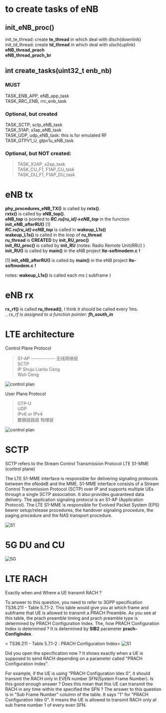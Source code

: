 # to create tasks of eNB
## init_eNB_proc()  
   init_te_thread: create **te_thread** in which deal with dlsch(downlink)    
   init_td_thread: create **td_thread** in which deal with ulsch(uplink)  
   **eNB_thread_prach**  
   **eNB_thread_prach_br**

## int create_tasks(uint32_t enb_nb)
### MUST
TASK_ENB_APP, eNB_app_task  
TASK_RRC_ENB, rrc_enb_task  
### Optional, but created
TASK_SCTP, sctp_eNB_task  
TASK_S1AP, s1ap_eNB_task  
TASK_UDP, udp_eNB_task: this is for emulated RF  
TASK_GTPV1_U, gtpv1u_eNB_task

### Optional, but **NOT** created:  
> TASK_X2AP, x2ap_task  
> TASK_CU_F1, F1AP_CU_task  
> TASK_DU_F1, F1AP_DU_task


# eNB tx
**phy_procedures_eNB_TX()** is called by **rxtx()**.  
**rxtx()** is called by **eNB_top()**.  
**eNB_top** is pointed to ***RC.ru[ru_id]->eNB_top*** in the function **init_eNB_afterRU()**  [1]  
***RC.ru[ru_id]->eNB_top*** is called in **wakeup_L1s()**  
**wakeup_L1s()** is called in the loop of **ru_thread**  
**ru_thread** is **CREATED** by **init_RU_proc()**  
**init_RU_proc()** is called by **init_RU**      (notes: Radio Remote Unit(RRU) )  
**init_RU()** is called by **main()** in the eNB project **lte-softmodem.c** **!**  
  
 [1] **init_eNB_afterRU()**  is called by **main()** in the eNB project **lte-softmodem.c** **!** 

  notes: **wakeup_L1s()** is called each ms ( subframe )  

# eNB rx
 **rx_rf()** is called **ru_thread()**, I think it should be called every 1ms.  
 .. *rx_rf is assigned to a function pointer: **fh_south_in***  
    

# LTE architecture

Control Plane Protocol
> S1-AP  ------------ 无线网络层  
> SCTP  
> IP
> Shuju Lianlu Ceng  
> Wuli Ceng

![control plan](http://taichiorange.github.io/images/lte_arch/control_plan.png)

User Plane Protocol
> GTP-U  
> UDP  
> IPv6 or IPv4  
> 数据链路层
> 物理层

![control plan](http://taichiorange.github.io/images/lte_arch/user_plan.png)

# SCTP

SCTP refers to the Stream Control Transmission Protocol
LTE S1-MME (control plane)

The LTE S1-MME interface is responsible for delivering signaling protocols between the eNodeB and the MME. S1-MME interface consists of a Stream Control Transmission Protocol (SCTP) over IP and supports multiple UEs through a single SCTP association. It also provides guaranteed data delivery. The application signaling protocol is an S1-AP (Application Protocol). The LTE S1-MME is responsible for Evolved Packet System (EPS) bearer setup/release procedures, the handover signaling procedure, the paging procedure and the NAS transport procedure.

![S1](http://taichiorange.github.io/images/lte_arch/CableFree-S1-lte-interface.gif)

# 5G DU and CU
![5G](http://taichiorange.github.io/images/5G/5G_arch_E1F1-1.png)

# LTE RACH
Exactly when and Where a UE transmit RACH ?

 

To answer to this question, you need to refer to 3GPP specification TS36.211 - Table 5.7.1-2. This table would give you at which frame and subframe that UE is allowed to transmit a PRACH Preamble. As you see at this table, the prach preamble timing and prach preamble type is determined by PRACH Configuration Index. The, how PRACH Configuration Index is determined ? It is determined by **SIB2** parameter **prach-ConfigIndex**.

 

< TS36.211 - Table 5.7.1-2 : PRACH Configuration Index>
![S1](http://taichiorange.github.io/images/lte_arch/rach_when_where_36_211_Table_5_7_1_2_PRACH.png)


 

Did you open the specification now ? It shows exactly when a UE is supposed to send RACH depending on a parameter called "PRACH Configuration Index".

 

For example, if the UE is using "PRACH Configuration Idex 0", it should transmit the RACH only in EVEN number SFN(System Frame Number). Is this good enough answer ? Does this mean that this UE can transmit the RACH in any time within the specified the SFN ? The answer to this question is in "Sub Frame Number" colulmn of the table. It says "1" for "PRACH Configuration Idex 0". It means the UE is allowed to transmit RACH only at sub frame number 1 of every even SFN.

